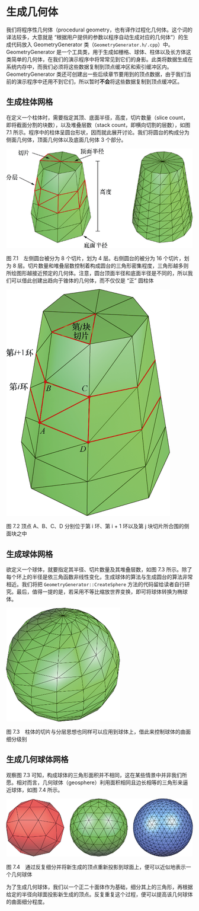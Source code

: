 # 生成几何体

我们将程序性几何体（procedural geometry，也有译作过程化几何体。这个词的译法较多，大意就是 “根据用户提供的参数以程序自动生成对应的几何体”）的生成代码放入 GeometryGenerator 类（`GeometryGenerator.h/.cpp`）中。GeometryGenerator 是一个工具类，用于生成如栅格、球体、柱体以及长方体这类简单的几何体，在我们的演示程序中将常常见到它们的身影。此类将数据生成在系统内存中，而我们必须将这些数据复制到顶点缓冲区和索引缓冲区内。GeometryGenerator 类还可创建出一些后续章节要用到的顶点数据，由于我们当前的演示程序中还用不到它们，所以暂时**不会**将这些数据复制到顶点缓冲区。

## 生成柱体网格

在定义一个柱体时，需要指定其顶、底面半径，高度，切片数量（slice count，即将截面分割的块数），以及堆叠层数（stack count，即横向切割的层数），如图 7.1 所示。程序中的柱体呈圆台形状，因而就此展开讨论。我们将圆台的构成分为侧面几何体，顶面几何体以及底面几何体 3 个部分。

![](../misc/images/7-1-CreateCylinder.png)

图 7.1　左侧圆台被分为 8 个切片，划为 4 层。右侧圆台的被分为 16 个切片，划为 8 层。切片数量和堆叠层数控制着构成圆台的三角形密集程度，三角形越多则所绘图形越接近预定的几何体。注意，圆台顶面半径和底面半径是不同的，所以我们可以借此创建出趋向于锥体的几何体，而不仅仅是 “正” 圆柱体

![](../misc/images/7-2-CreateCylinder.png)

图 7.2 顶点 A、B、C、D 分别位于第 i 环、第 i + 1 环以及第 j 块切片所合围的侧面块之中 

## 生成球体网格

欲定义一个球体，就要指定其半径、切片数量及其堆叠层数，如图 7.3 所示。除了每个环上的半径是依三角函数非线性变化，生成球体的算法与生成圆台的算法非常相近。我们将把 `GeometryGenerator::CreateSphere` 方法的代码留给读者自行研究。最后，值得一提的是，若采用不等比缩放世界变换，即可将球体转换为椭球体。

![](../misc/images/7-3-CreateSphere.png)

图 7.3　柱体的切片与分层思想也同样可以应用到球体上，借此来控制球体的曲面细分级别

## 生成几何球体网格

观察图 7.3 可知，构成球体的三角形面积并不相同，这在某些情景中并非我们所愿。相对而言，几何球体（geosphere）利用面积相同且边长相等的三角形来逼近球体，如图 7.4 所示。

![](../misc/images/7-4-CreateGeosphere.png)

图 7.4　通过反复细分并将新生成的顶点重新投影到球面上，便可以近似地表示一个几何球体

为了生成几何球体，我们以一个正二十面体作为基础，细分其上的三角形，再根据给定的半径向球面投影新生成的顶点。反复重复这个过程，便可以提高该几何球体的曲面细分程度。

